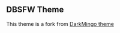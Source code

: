 ## DBSFW Theme

This theme is a fork from [DarkMingo theme](https://github.com/mingomongo/DarkMingo-Theme-for-Cockatrice)